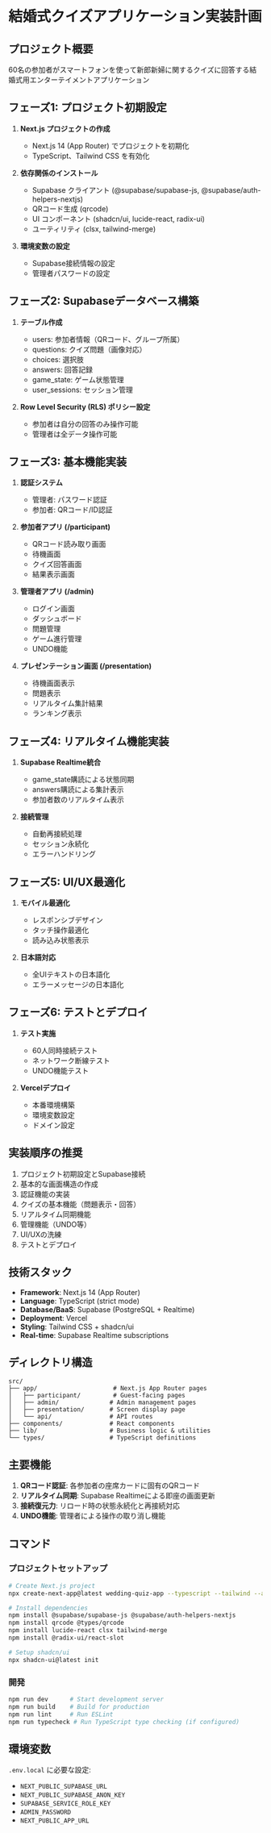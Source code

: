 # 結婚式クイズアプリケーション実装計画

## プロジェクト概要
60名の参加者がスマートフォンを使って新郎新婦に関するクイズに回答する結婚式用エンターテイメントアプリケーション

## フェーズ1: プロジェクト初期設定
1. **Next.js プロジェクトの作成**
   - Next.js 14 (App Router) でプロジェクトを初期化
   - TypeScript、Tailwind CSS を有効化

2. **依存関係のインストール**
   - Supabase クライアント (@supabase/supabase-js, @supabase/auth-helpers-nextjs)
   - QRコード生成 (qrcode)
   - UI コンポーネント (shadcn/ui, lucide-react, radix-ui)
   - ユーティリティ (clsx, tailwind-merge)

3. **環境変数の設定**
   - Supabase接続情報の設定
   - 管理者パスワードの設定

## フェーズ2: Supabaseデータベース構築
1. **テーブル作成**
   - users: 参加者情報（QRコード、グループ所属）
   - questions: クイズ問題（画像対応）
   - choices: 選択肢
   - answers: 回答記録
   - game_state: ゲーム状態管理
   - user_sessions: セッション管理

2. **Row Level Security (RLS) ポリシー設定**
   - 参加者は自分の回答のみ操作可能
   - 管理者は全データ操作可能

## フェーズ3: 基本機能実装
1. **認証システム**
   - 管理者: パスワード認証
   - 参加者: QRコード/ID認証

2. **参加者アプリ (/participant)**
   - QRコード読み取り画面
   - 待機画面
   - クイズ回答画面
   - 結果表示画面

3. **管理者アプリ (/admin)**
   - ログイン画面
   - ダッシュボード
   - 問題管理
   - ゲーム進行管理
   - UNDO機能

4. **プレゼンテーション画面 (/presentation)**
   - 待機画面表示
   - 問題表示
   - リアルタイム集計結果
   - ランキング表示

## フェーズ4: リアルタイム機能実装
1. **Supabase Realtime統合**
   - game_state購読による状態同期
   - answers購読による集計表示
   - 参加者数のリアルタイム表示

2. **接続管理**
   - 自動再接続処理
   - セッション永続化
   - エラーハンドリング

## フェーズ5: UI/UX最適化
1. **モバイル最適化**
   - レスポンシブデザイン
   - タッチ操作最適化
   - 読み込み状態表示

2. **日本語対応**
   - 全UIテキストの日本語化
   - エラーメッセージの日本語化

## フェーズ6: テストとデプロイ
1. **テスト実施**
   - 60人同時接続テスト
   - ネットワーク断線テスト
   - UNDO機能テスト

2. **Vercelデプロイ**
   - 本番環境構築
   - 環境変数設定
   - ドメイン設定

## 実装順序の推奨
1. プロジェクト初期設定とSupabase接続
2. 基本的な画面構造の作成
3. 認証機能の実装
4. クイズの基本機能（問題表示・回答）
5. リアルタイム同期機能
6. 管理機能（UNDO等）
7. UI/UXの洗練
8. テストとデプロイ

## 技術スタック
- **Framework**: Next.js 14 (App Router)
- **Language**: TypeScript (strict mode)
- **Database/BaaS**: Supabase (PostgreSQL + Realtime)
- **Deployment**: Vercel
- **Styling**: Tailwind CSS + shadcn/ui
- **Real-time**: Supabase Realtime subscriptions

## ディレクトリ構造
```
src/
├── app/                     # Next.js App Router pages
│   ├── participant/         # Guest-facing pages
│   ├── admin/              # Admin management pages
│   ├── presentation/       # Screen display page
│   └── api/                # API routes
├── components/             # React components
├── lib/                    # Business logic & utilities
└── types/                  # TypeScript definitions
```

## 主要機能
1. **QRコード認証**: 各参加者の座席カードに固有のQRコード
2. **リアルタイム同期**: Supabase Realtimeによる即座の画面更新
3. **接続復元力**: リロード時の状態永続化と再接続対応
4. **UNDO機能**: 管理者による操作の取り消し機能

## コマンド

### プロジェクトセットアップ
```bash
# Create Next.js project
npx create-next-app@latest wedding-quiz-app --typescript --tailwind --app

# Install dependencies
npm install @supabase/supabase-js @supabase/auth-helpers-nextjs
npm install qrcode @types/qrcode
npm install lucide-react clsx tailwind-merge
npm install @radix-ui/react-slot

# Setup shadcn/ui
npx shadcn-ui@latest init
```

### 開発
```bash
npm run dev      # Start development server
npm run build    # Build for production
npm run lint     # Run ESLint
npm run typecheck # Run TypeScript type checking (if configured)
```

## 環境変数
`.env.local` に必要な設定:
- `NEXT_PUBLIC_SUPABASE_URL`
- `NEXT_PUBLIC_SUPABASE_ANON_KEY`
- `SUPABASE_SERVICE_ROLE_KEY`
- `ADMIN_PASSWORD`
- `NEXT_PUBLIC_APP_URL`
